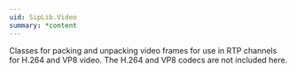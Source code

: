 ```yaml
---
uid: SipLib.Video
summary: *content
---
```

Classes for packing and unpacking video frames for use in RTP channels for H.264 and VP8 video. The H.264 and VP8 codecs are not included here.
